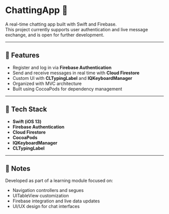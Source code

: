 # ChattingApp 💬  
A real-time chatting app built with Swift and Firebase.  
This project currently supports user authentication and live message exchange, and is open for further development.

---

## 🚀 Features
- Register and log in via **Firebase Authentication**  
- Send and receive messages in real time with **Cloud Firestore**  
- Custom UI with **CLTypingLabel** and **IQKeyboardManager**  
- Organized with MVC architecture  
- Built using CocoaPods for dependency management  

---

## 🧠 Tech Stack
- **Swift (iOS 13)**  
- **Firebase Authentication**  
- **Cloud Firestore**  
- **CocoaPods**  
- **IQKeyboardManager**  
- **CLTypingLabel**

---

## 🧩 Notes
Developed as part of a learning module focused on:
- Navigation controllers and segues  
- UITableView customization  
- Firebase integration and live data updates  
- UI/UX design for chat interfaces  
